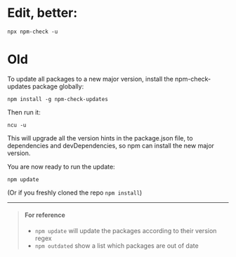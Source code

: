 # Edit, better: 

```
npx npm-check -u
```

# Old

To update all packages to a new major version, install the npm-check-updates package globally:

```
npm install -g npm-check-updates
```

Then run it:

```
ncu -u
```

This will upgrade all the version hints in the package.json file, to dependencies and devDependencies, so npm can install the new major version.

You are now ready to run the update:

```
npm update
```

(Or if you freshly cloned the repo `npm install`)

---

> #### For reference
>
> - `npm update` will update the packages according to their version regex
> - `npm outdated` show a list which packages are out of date
